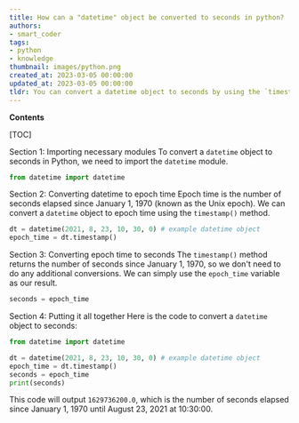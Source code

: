 ```yaml
---
title: How can a "datetime" object be converted to seconds in python?
authors:
- smart_coder
tags:
- python
- knowledge
thumbnail: images/python.png
created_at: 2023-03-05 00:00:00
updated_at: 2023-03-05 00:00:00
tldr: You can convert a datetime object to seconds by using the `timestamp()` method.
---
```


**Contents**

[TOC]

Section 1: Importing necessary modules
To convert a `datetime` object to seconds in Python, we need to import the `datetime` module. 

```python
from datetime import datetime
```

Section 2: Converting datetime to epoch time
Epoch time is the number of seconds elapsed since January 1, 1970 (known as the Unix epoch). We can convert a `datetime` object to epoch time using the `timestamp()` method.

```python
dt = datetime(2021, 8, 23, 10, 30, 0) # example datetime object
epoch_time = dt.timestamp()
```

Section 3: Converting epoch time to seconds
The `timestamp()` method returns the number of seconds since January 1, 1970, so we don't need to do any additional conversions. We can simply use the `epoch_time` variable as our result.

```python
seconds = epoch_time
```

Section 4: Putting it all together
Here is the code to convert a `datetime` object to seconds:

```python
from datetime import datetime

dt = datetime(2021, 8, 23, 10, 30, 0) # example datetime object
epoch_time = dt.timestamp()
seconds = epoch_time
print(seconds)
```

This code will output `1629736200.0`, which is the number of seconds elapsed since January 1, 1970 until August 23, 2021 at 10:30:00.
